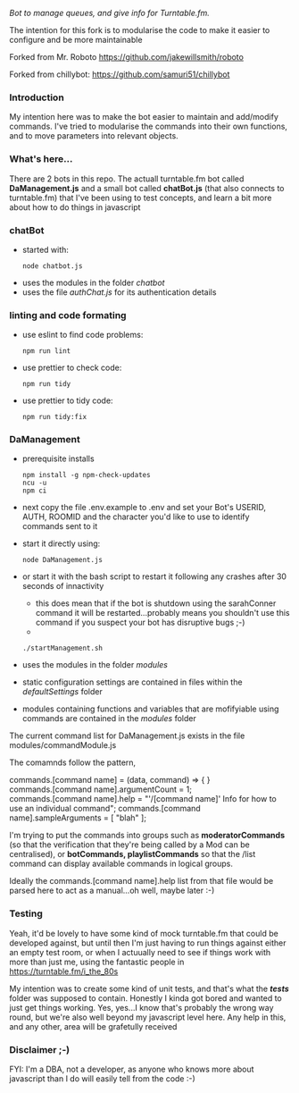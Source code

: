 *Bot to manage queues, and give info for Turntable.fm.*

The intention for this fork is to modularise the code to make it easier to configure and be more maintainable

Forked from Mr. Roboto https://github.com/jakewillsmith/roboto

Forked from chillybot: https://github.com/samuri51/chillybot

### Introduction
My intention here was to make the bot easier to maintain and add/modify commands. I've tried to modularise the commands into their own functions, and to move parameters into relevant objects.

### What's here...
There are 2 bots in this repo. The actuall turntable.fm bot called <strong>DaManagement.js</strong> and a small bot called <strong>chatBot.js</strong> (that also connects to turntable.fm) that I've been using to test concepts, and learn a bit more about how to do things in javascript

### chatBot
* started with:
  ```
  node chatbot.js
  ```
* uses the modules in the folder *chatbot*
* uses the file *authChat.js* for its authentication details

### linting and code formating
* use eslint to find code problems:
  ```
  npm run lint
  ```

* use prettier to check code:
  ```
  npm run tidy
  ```
  
* use prettier to tidy code:
  ```
  npm run tidy:fix
  ```
  
### DaManagement
* prerequisite installs
  ```
  npm install -g npm-check-updates
  ncu -u
  npm ci 
  ```
  
* next copy the file .env.example to .env and set your Bot's USERID, AUTH, ROOMID and the character you'd like to use to identify commands sent to it
  
* start it directly using:
  ```
  node DaManagement.js
  ```
* or start it with the bash script to restart it following any crashes after 30 seconds of innactivity
  * this does mean that if the bot is shutdown using the sarahConner command it will be restarted...probably means you shouldn't use this command if you suspect your bot has disruptive bugs ;-)
  * 
  ```
  ./startManagement.sh
  ```
* uses the modules in the folder *modules*
* static configuration settings are contained in files within the *defaultSettings* folder
* modules containing functions and variables that are mofifyiable using commands are contained in the *modules* folder

The current command list for DaManagement.js exists in the file modules/commandModule.js

The comamnds follow the pattern,

commands.[command name] = (data, command) => {  }  
commands.[command name].argumentCount = 1;  
commands.[command name].help = "'/[command name]' Info for how to use an individual command";
commands.[command name].sampleArguments = [ "blah" ];


I'm trying to put the commands into groups such as <strong>moderatorCommands</strong> (so that the verification that they're being called by a Mod can be centralised), or <strong>botCommands, playlistCommands</strong> so that the /list command can display available commands in logical groups.

Ideally the commands.[command name].help list from that file would be parsed here to act as a manual...oh well, maybe later :-)

### Testing
Yeah, it'd be lovely to have some kind of mock turntable.fm that could be developed against, but until then I'm just having to run things against either an empty test room, or when I actuually need to see if things work with more than just me, using the fantastic people in https://turntable.fm/i_the_80s

My intention was to create some kind of unit tests, and that's what the <strong>*tests*</strong> folder was supposed to contain. Honestly I kinda got bored and wanted to just get things working. Yes, yes...I know that's probably the wrong way round, but we're also well beyond my javascript level here. Any help in this, and any other, area will be grafetully received

### Disclaimer ;-)

FYI: I'm a DBA, not a developer, as anyone who knows more about javascript than I do will easily tell from the code :-)
